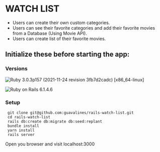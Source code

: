 # WATCH LIST

- Users can create their own custom categories.
- Users can see their favorite categories and add their favorite movies from a Database (Using Movie API).
- Users can create list of their favorite movies.


## Initialize these before starting the app:

### Versions


![Ruby](https://img.shields.io/badge/Ruby-CC342D?style=for-the-badge&logo=ruby&logoColor=white) 3.0.3p157 (2021-11-24 revision 3fb7d2cadc) [x86_64-linux]

![Ruby on Rails](https://img.shields.io/badge/Ruby_on_Rails-CC0000?style=for-the-badge&logo=ruby-on-rails&logoColor=white) 6.1.4.6

### Setup

```
 git clone git@github.com:guavalines/rails-watch-list.git
 cd rails-watch-list
 rails db:create db:migrate db:seed:replant
 bundle install
 yarn install
 rails server
```

Open you browser and visit localhost:3000
